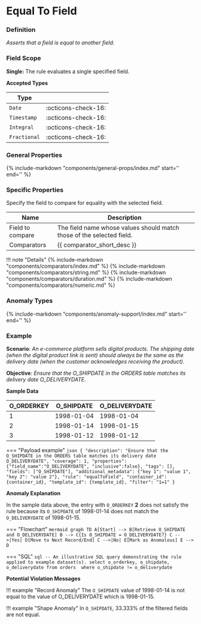 # Equal To Field

### Definition

*Asserts that a field is equal to another field.*

### Field Scope

**Single:** The rule evaluates a single specified field.

**Accepted Types**

| Type        |                            |
|-------------|----------------------------|
| `Date`      | <div style="text-align:center">:octicons-check-16:</div>        |
| `Timestamp` | <div style="text-align:center">:octicons-check-16:</div>        |
| `Integral`  | <div style="text-align:center">:octicons-check-16:</div>        |
| `Fractional`| <div style="text-align:center">:octicons-check-16:</div>        |

### General Properties

{%
    include-markdown "components/general-props/index.md"
    start='<!-- all-props--start -->'
    end='<!-- all-props--end -->'
%}

### Specific Properties

Specify the field to compare for equality with the selected field.

| Name                 | Description                                                                   |
|----------------------|-------------------------------------------------------------------------------|
| <div class="text-primary">Field to compare</div> | The field name whose values should match those of the selected field. |
| <div class="text-primary">Comparators</div> | {{ comparator_short_desc }} |

!!! note "Details"
    {%
        include-markdown "components/comparators/index.md"
    %}
    {%
        include-markdown "components/comparators/string.md"
    %}
    {%
        include-markdown "components/comparators/duration.md"
    %}
    {%
        include-markdown "components/comparators/numeric.md"
    %}
    
### Anomaly Types

{%
    include-markdown "components/anomaly-support/index.md"
    start='<!-- all-types--start -->'
    end='<!-- all-types--end -->'
%}

### Example

**Scenario**: *An e-commerce platform sells digital products. The shipping date (when the digital product link is sent) should always be the same as the delivery date (when the customer acknowledges receiving the product).*

**Objective**: *Ensure that the O_SHIPDATE in the ORDERS table matches its delivery date O_DELIVERYDATE.*

**Sample Data**

| O_ORDERKEY | O_SHIPDATE  | O_DELIVERYDATE |
|------------|-------------|----------------|
| 1          | 1998-01-04  | 1998-01-04     |
| 2          | <span class="text-negative">1998-01-14</span>  | 1998-01-15 |
| 3          | 1998-01-12  | 1998-01-12     |

=== "Payload example"
    ``` json
    {
        "description": "Ensure that the O_SHIPDATE in the ORDERS table matches its delivery date O_DELIVERYDATE",
        "coverage": 1,
        "properties": {"field_name":"O_DELIVERYDATE", "inclusive":false},
        "tags": [],
        "fields": ["O_SHIPDATE"],
        "additional_metadata": {"key 1": "value 1", "key 2": "value 2"},
        "rule": "equalToField",
        "container_id": {container_id},
        "template_id": {template_id},
        "filter": "1=1"
    }
    ```

**Anomaly Explanation**

In the sample data above, the entry with `O_ORDERKEY` **2** does not satisfy the rule because its `O_SHIPDATE` of 1998-01-14 does not match the `O_DELIVERYDATE` of 1998-01-15.

=== "Flowchart"
    ``` mermaid
    graph TD
    A[Start] --> B[Retrieve O_SHIPDATE and O_DELIVERYDATE]
    B --> C{Is O_SHIPDATE = O_DELIVERYDATE?}
    C -->|Yes| D[Move to Next Record/End]
    C -->|No| E[Mark as Anomalous]
    E --> D
    ```

=== "SQL"
    ```sql
    -- An illustrative SQL query demonstrating the rule applied to example dataset(s).
    select
        o_orderkey,
        o_shipdate,
        o_deliverydate
    from orders 
    where
        o_shipdate != o_deliverydate
    ```

**Potential Violation Messages**

!!! example "Record Anomaly"
    The `O_SHIPDATE` value of 1998-01-14 is not equal to the value of O_DELIVERYDATE which is 1998-01-15.

!!! example "Shape Anomaly"
    In `O_SHIPDATE`, 33.333% of the filtered fields are not equal.
